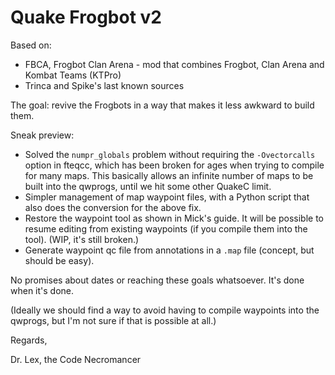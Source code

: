 # Quake Frogbot v2

Based on:
- FBCA, Frogbot Clan Arena - mod that combines Frogbot, Clan Arena and Kombat Teams (KTPro)
- Trinca and Spike's last known sources

The goal: revive the Frogbots in a way that makes it less awkward to build them.

Sneak preview:
- Solved the `numpr_globals` problem without requiring the `-Ovectorcalls` option in fteqcc, which has been broken for ages when trying to compile for many maps. This basically allows an infinite number of maps to be built into the qwprogs, until we hit some other QuakeC limit.
- Simpler management of map waypoint files, with a Python script that also does the conversion for the above fix.
- Restore the waypoint tool as shown in Mick's guide. It will be possible to resume editing from existing waypoints (if you compile them into the tool). (WIP, it's still broken.)
- Generate waypoint qc file from annotations in a `.map` file (concept, but should be easy).

No promises about dates or reaching these goals whatsoever. It's done when it's done.

(Ideally we should find a way to avoid having to compile waypoints into the qwprogs, but I'm not sure if that is possible at all.)


Regards,

Dr. Lex, the Code Necromancer
